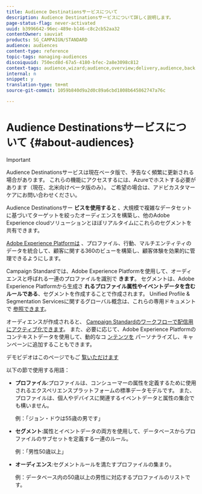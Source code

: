 ```yaml
---
title: Audience Destinationsサービスについて
description: Audience Destinationsサービスについて詳しく説明します。
page-status-flag: never-activated
uuid: b3996642-96ec-489e-b146-c8c2cb52aa32
contentOwner: sauviat
products: SG_CAMPAIGN/STANDARD
audience: audiences
content-type: reference
topic-tags: managing-audiences
discoiquuid: 750ecd8d-67a5-4180-bfec-2a8e3098c812
context-tags: audience,wizard;audience,overview;delivery,audience,back
internal: n
snippet: y
translation-type: tm+mt
source-git-commit: 1059b840d9a2d0c89a6cbd1808b645862747a76c

---
```



# Audience Destinationsサービスについて {#about-audiences}

>[!IMPORTANT]
>
>Audience Destinationsサービスは現在ベータ版で、予告なく頻繁に更新される場合があります。 これらの機能にアクセスするには、Azureでホストする必要があります（現在、北米向けベータ版のみ）。 ご希望の場合は、アドビカスタマーケアにお問い合わせください。

Audience Destinationsサー **ビスを使用すると** 、大規模で複雑なデータセットに基づいてターゲットを絞ったオーディエンスを構築し、他のAdobe Experience cloudソリューションとほぼリアルタイムにこれらのセグメントを共有できます。

[Adobe Experience Platformは](https://www.adobe.io/apis/experienceplatform/home.html) 、プロファイル、行動、マルチエンティティのデータを統合して、顧客に関する360のビューを構築し、顧客体験を効果的に管理できるようにします。

Campaign Standardでは、Adobe Experience Platformを使用して、オーディエンスと呼ばれる一連のプロファイルを識別で **きます**。 セグメントは、Adobe Experience Platformから生成さ **れるプロファイル属性やイベントデータを含むルールである**、セグメントを作成することで作成されます。 Unified Profile &amp; Segmentation Servicesに関するグローバル概念は、これらの専用ドキュメントで [参照できます](https://www.adobe.io/apis/experienceplatform/home/profile-identity-segmentation.html)。

オーディエンスが作成されると、 [Campaign Standardのワークフローで配信用にアクティブ化できます](../../automating/using/aep-targeting-audiences.md)。 また、必要に応じて、Adobe Experience Platformのコンテキストデータを使用して、動的なコ [ンテンツを](../../automating/using/aep-personalizing-campaigns.md) パーソナライズし、キャンペーンに追加することもできます。

デモビデオはこのページでもご [覧いただけます](https://docs.adobe.com/content/help/en/campaign-learn/campaign-standard-tutorials/profiles-and-audiences/audience-destinations/leveraging-aep-audiences-overview.html)

以下の節で使用する用語：

* **プロファイル**:プロファイルは、コンシューマーの属性を定義するために使用されるエクスペリエンスプラットフォームの標準データモデルです。 また、プロファイルは、個人やデバイスに関連するイベントデータと属性の集合でも構いません。

   例：「ジョン・ドウは55歳の男です」

* **セグメント**:属性とイベントデータの両方を使用して、データベースからプロファイルのサブセットを定義する一連のルール。

   例：「男性50歳以上」

* **オーディエンス**:セグメントルールを満たすプロファイルの集まり。

   例：データベース内の50歳以上の男性に対応するプロファイルのリストです。

